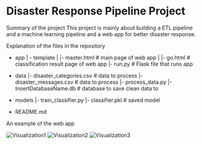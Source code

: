 # Disaster Response Pipeline Project

Summary of the project
This project is mainly about building a ETL pipeline and a machine learning pipeline and a web app for better disaster response.


Explanation of the files in the repository
- app
| - template
| |- master.html  # main page of web app
| |- go.html  # classification result page of web app
|- run.py  # Flask file that runs app

- data
|- disaster_categories.csv  # data to process 
|- disaster_messages.csv  # data to process
|- process_data.py
|- InsertDatabaseName.db   # database to save clean data to

- models
|- train_classifier.py
|- classifier.pkl  # saved model 

- README.md
 
 An example of the web app
 
 ![Visualization1](dsnd_project2/image/pic1.PNG)
 ![Visualization2](dsnd_project2/image/pic2.PNG)
 ![Visualization3](dsnd_project2/image/pic3.PNG)
